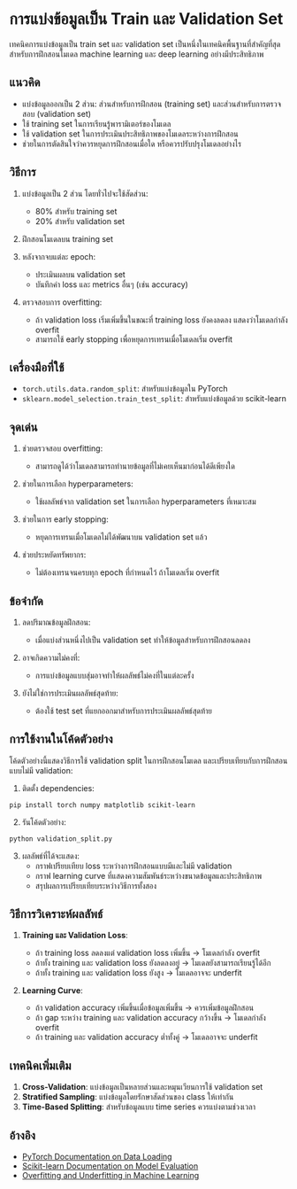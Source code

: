 # การแบ่งข้อมูลเป็น Train และ Validation Set

เทคนิคการแบ่งข้อมูลเป็น train set และ validation set เป็นหนึ่งในเทคนิคพื้นฐานที่สำคัญที่สุดสำหรับการฝึกสอนโมเดล machine learning และ deep learning อย่างมีประสิทธิภาพ

## แนวคิด

- แบ่งข้อมูลออกเป็น 2 ส่วน: ส่วนสำหรับการฝึกสอน (training set) และส่วนสำหรับการตรวจสอบ (validation set)
- ใช้ training set ในการเรียนรู้พารามิเตอร์ของโมเดล
- ใช้ validation set ในการประเมินประสิทธิภาพของโมเดลระหว่างการฝึกสอน
- ช่วยในการตัดสินใจว่าควรหยุดการฝึกสอนเมื่อใด หรือควรปรับปรุงโมเดลอย่างไร

## วิธีการ

1. แบ่งข้อมูลเป็น 2 ส่วน โดยทั่วไปจะใช้สัดส่วน:
   - 80% สำหรับ training set
   - 20% สำหรับ validation set

2. ฝึกสอนโมเดลบน training set

3. หลังจากจบแต่ละ epoch:
   - ประเมินผลบน validation set
   - บันทึกค่า loss และ metrics อื่นๆ (เช่น accuracy)

4. ตรวจสอบการ overfitting:
   - ถ้า validation loss เริ่มเพิ่มขึ้นในขณะที่ training loss ยังคงลดลง แสดงว่าโมเดลกำลัง overfit
   - สามารถใช้ early stopping เพื่อหยุดการเทรนเมื่อโมเดลเริ่ม overfit

## เครื่องมือที่ใช้

- `torch.utils.data.random_split`: สำหรับแบ่งข้อมูลใน PyTorch
- `sklearn.model_selection.train_test_split`: สำหรับแบ่งข้อมูลด้วย scikit-learn

## จุดเด่น

1. ช่วยตรวจสอบ overfitting:
   - สามารถดูได้ว่าโมเดลสามารถทำนายข้อมูลที่ไม่เคยเห็นมาก่อนได้ดีเพียงใด

2. ช่วยในการเลือก hyperparameters:
   - ใช้ผลลัพธ์จาก validation set ในการเลือก hyperparameters ที่เหมาะสม

3. ช่วยในการ early stopping:
   - หยุดการเทรนเมื่อโมเดลไม่ได้พัฒนาบน validation set แล้ว

4. ช่วยประหยัดทรัพยากร:
   - ไม่ต้องเทรนจนครบทุก epoch ที่กำหนดไว้ ถ้าโมเดลเริ่ม overfit

## ข้อจำกัด

1. ลดปริมาณข้อมูลฝึกสอน:
   - เมื่อแบ่งส่วนหนึ่งไปเป็น validation set ทำให้ข้อมูลสำหรับการฝึกสอนลดลง

2. อาจเกิดความไม่คงที่:
   - การแบ่งข้อมูลแบบสุ่มอาจทำให้ผลลัพธ์ไม่คงที่ในแต่ละครั้ง

3. ยังไม่ใช่การประเมินผลลัพธ์สุดท้าย:
   - ต้องใช้ test set ที่แยกออกมาสำหรับการประเมินผลลัพธ์สุดท้าย

## การใช้งานในโค้ดตัวอย่าง

โค้ดตัวอย่างนี้แสดงวิธีการใช้ validation split ในการฝึกสอนโมเดล และเปรียบเทียบกับการฝึกสอนแบบไม่มี validation:

1. ติดตั้ง dependencies:
```bash
pip install torch numpy matplotlib scikit-learn
```

2. รันโค้ดตัวอย่าง:
```bash
python validation_split.py
```

3. ผลลัพธ์ที่ได้จะแสดง:
   - กราฟเปรียบเทียบ loss ระหว่างการฝึกสอนแบบมีและไม่มี validation
   - กราฟ learning curve ที่แสดงความสัมพันธ์ระหว่างขนาดข้อมูลและประสิทธิภาพ
   - สรุปผลการเปรียบเทียบระหว่างวิธีการทั้งสอง

## วิธีการวิเคราะห์ผลลัพธ์

1. **Training และ Validation Loss**:
   - ถ้า training loss ลดลงแต่ validation loss เพิ่มขึ้น → โมเดลกำลัง overfit
   - ถ้าทั้ง training และ validation loss ยังลดลงอยู่ → โมเดลยังสามารถเรียนรู้ได้อีก
   - ถ้าทั้ง training และ validation loss ยังสูง → โมเดลอาจจะ underfit

2. **Learning Curve**:
   - ถ้า validation accuracy เพิ่มขึ้นเมื่อข้อมูลเพิ่มขึ้น → ควรเพิ่มข้อมูลฝึกสอน
   - ถ้า gap ระหว่าง training และ validation accuracy กว้างขึ้น → โมเดลกำลัง overfit
   - ถ้า training และ validation accuracy ต่ำทั้งคู่ → โมเดลอาจจะ underfit

## เทคนิคเพิ่มเติม

1. **Cross-Validation**: แบ่งข้อมูลเป็นหลายส่วนและหมุนเวียนการใช้ validation set
2. **Stratified Sampling**: แบ่งข้อมูลโดยรักษาสัดส่วนของ class ให้เท่ากัน
3. **Time-Based Splitting**: สำหรับข้อมูลแบบ time series ควรแบ่งตามช่วงเวลา

## อ้างอิง

- [PyTorch Documentation on Data Loading](https://pytorch.org/docs/stable/data.html)
- [Scikit-learn Documentation on Model Evaluation](https://scikit-learn.org/stable/modules/model_evaluation.html)
- [Overfitting and Underfitting in Machine Learning](https://www.tensorflow.org/tutorials/keras/overfit_and_underfit) 